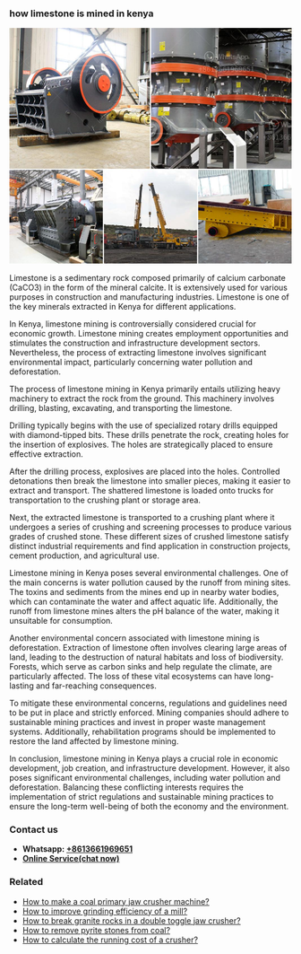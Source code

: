 <h3>how limestone is mined in kenya</h3><img src='1701746075.jpg' alt=''><p>Limestone is a sedimentary rock composed primarily of calcium carbonate (CaCO3) in the form of the mineral calcite. It is extensively used for various purposes in construction and manufacturing industries. Limestone is one of the key minerals extracted in Kenya for different applications.</p><p>In Kenya, limestone mining is controversially considered crucial for economic growth. Limestone mining creates employment opportunities and stimulates the construction and infrastructure development sectors. Nevertheless, the process of extracting limestone involves significant environmental impact, particularly concerning water pollution and deforestation.</p><p>The process of limestone mining in Kenya primarily entails utilizing heavy machinery to extract the rock from the ground. This machinery involves drilling, blasting, excavating, and transporting the limestone.</p><p>Drilling typically begins with the use of specialized rotary drills equipped with diamond-tipped bits. These drills penetrate the rock, creating holes for the insertion of explosives. The holes are strategically placed to ensure effective extraction.</p><p>After the drilling process, explosives are placed into the holes. Controlled detonations then break the limestone into smaller pieces, making it easier to extract and transport. The shattered limestone is loaded onto trucks for transportation to the crushing plant or storage area.</p><p>Next, the extracted limestone is transported to a crushing plant where it undergoes a series of crushing and screening processes to produce various grades of crushed stone. These different sizes of crushed limestone satisfy distinct industrial requirements and find application in construction projects, cement production, and agricultural use.</p><p>Limestone mining in Kenya poses several environmental challenges. One of the main concerns is water pollution caused by the runoff from mining sites. The toxins and sediments from the mines end up in nearby water bodies, which can contaminate the water and affect aquatic life. Additionally, the runoff from limestone mines alters the pH balance of the water, making it unsuitable for consumption.</p><p>Another environmental concern associated with limestone mining is deforestation. Extraction of limestone often involves clearing large areas of land, leading to the destruction of natural habitats and loss of biodiversity. Forests, which serve as carbon sinks and help regulate the climate, are particularly affected. The loss of these vital ecosystems can have long-lasting and far-reaching consequences.</p><p>To mitigate these environmental concerns, regulations and guidelines need to be put in place and strictly enforced. Mining companies should adhere to sustainable mining practices and invest in proper waste management systems. Additionally, rehabilitation programs should be implemented to restore the land affected by limestone mining.</p><p>In conclusion, limestone mining in Kenya plays a crucial role in economic development, job creation, and infrastructure development. However, it also poses significant environmental challenges, including water pollution and deforestation. Balancing these conflicting interests requires the implementation of strict regulations and sustainable mining practices to ensure the long-term well-being of both the economy and the environment.</p><h3>Contact us</h3><ul><li><strong>Whatsapp:&nbsp;<a href="https://wa.me/8613661969651">+8613661969651</a></strong></li><li><a href="https://swt.shibang-china.com/?git&amp;zhl&amp;how limestone is mined in kenya"><strong>Online Service(chat now)</strong></a></li></ul><h3>Related</h3><ul><li><a href='How to make a coal primary jaw crusher machine.md'>How to make a coal primary jaw crusher machine?</a></li><li><a href='How to improve grinding efficiency of a mill.md'>How to improve grinding efficiency of a mill?</a></li><li><a href='How to break granite rocks in a double toggle jaw crusher.md'>How to break granite rocks in a double toggle jaw crusher?</a></li><li><a href='How to remove pyrite stones from coal.md'>How to remove pyrite stones from coal?</a></li><li><a href='How to calculate the running cost of a crusher.md'>How to calculate the running cost of a crusher?</a></li></ul>